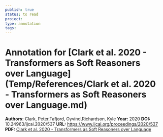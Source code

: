 ```yaml
---
publish: true
status: to read
project:
type: annotation
tags:
---
```

# Annotation for [Clark et al. 2020 - Transformers as Soft Reasoners over Language](Temp/References/Clark et al. 2020 - Transformers as Soft Reasoners over Language.md)

**Authors:** Clark, Peter,Tafjord, Oyvind,Richardson, Kyle
**Year:** 2020
**DOI:** 10.24963/ijcai.2020/537
**URL:** https://www.ijcai.org/proceedings/2020/537
**PDF:** [Clark et al. 2020 - Transformers as Soft Reasoners over Language](Papers/PDFs/Clark%20et%20al.%202020%20-%20Transformers%20as%20Soft%20Reasoners%20over%20Language.pdf)
